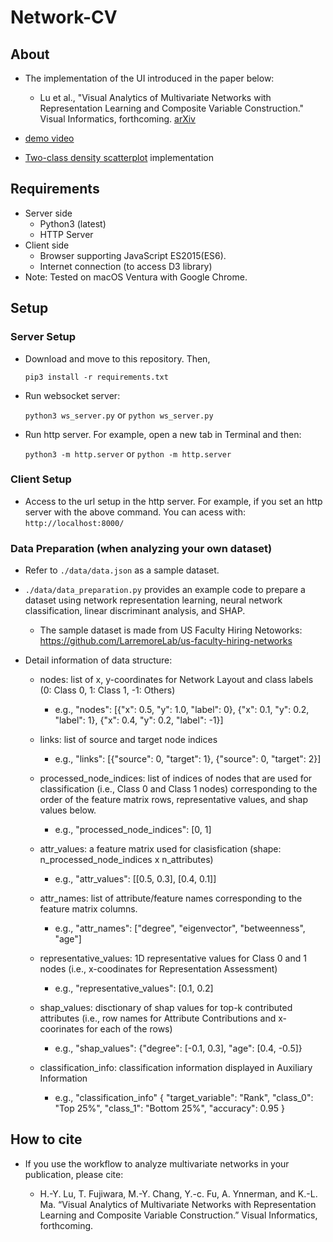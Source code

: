 # Network-CV

About
-----
* The implementation of the UI introduced in the paper below:
  
  * Lu et al., "Visual Analytics of Multivariate Networks with Representation Learning and Composite Variable Construction." Visual Informatics, forthcoming. [arXiv](https://arxiv.org/abs/2303.09590)

* [demo video](https://youtu.be/Vro6uFGYBho)
* [Two-class density scatterplot](https://github.com/takanori-fujiwara/two-class-density-scatterplot) implementation

Requirements
-----
* Server side
  * Python3 (latest)
  * HTTP Server
* Client side
  * Browser supporting JavaScript ES2015(ES6).
  * Internet connection (to access D3 library)
* Note: Tested on macOS Ventura with Google Chrome.

Setup
-----

### Server Setup

* Download and move to this repository. Then,

    `pip3 install -r requirements.txt`

* Run websocket server:

    `python3 ws_server.py` or `python ws_server.py`

* Run http server. For example, open a new tab in Terminal and then:

    `python3 -m http.server` or  `python -m http.server`

### Client Setup

* Access to the url setup in the http server. For example, if you set an http server with the above command. You can acess with: `http://localhost:8000/`

### Data Preparation (when analyzing your own dataset)

* Refer to `./data/data.json` as a sample dataset.

* `./data/data_preparation.py` provides an example code to prepare a dataset using network representation learning, neural network classification, linear discriminant analysis, and SHAP. 
  * The sample dataset is made from US Faculty Hiring Netoworks: https://github.com/LarremoreLab/us-faculty-hiring-networks

* Detail information of data structure:
  * nodes: list of x, y-coordinates for Network Layout and class labels (0: Class 0, 1: Class 1, -1: Others)
    * e.g., "nodes": [{"x": 0.5, "y": 1.0, "label": 0}, {"x": 0.1, "y": 0.2, "label": 1}, {"x": 0.4, "y": 0.2, "label": -1}]
  
  * links: list of source and target node indices
    * e.g., "links": [{"source": 0, "target": 1}, {"source": 0, "target": 2}]

  * processed_node_indices: list of indices of nodes that are used for classification (i.e., Class 0 and Class 1 nodes) corresponding to the order of the feature matrix rows, representative values, and shap values below.
    * e.g., "processed_node_indices": [0, 1]

  * attr_values: a feature matrix used for clasisfication (shape: n_processed_node_indices x n_attributes)
    * e.g., "attr_values": [[0.5, 0.3], [0.4, 0.1]]
    
  * attr_names: list of attribute/feature names corresponding to the feature matrix columns.
    * e.g., "attr_names": ["degree", "eigenvector", "betweenness", "age"]

  * representative_values: 1D representative values for Class 0 and 1 nodes (i.e., x-coodinates for Representation Assessment)
    * e.g., "representative_values": [0.1, 0.2]

  * shap_values: disctionary of shap values for top-k contributed attributes (i.e., row names for Attribute Contributions and x-coorinates for each of the rows)
    * e.g., "shap_values": {"degree": [-0.1, 0.3], "age": [0.4, -0.5]}

  * classification_info: classification information displayed in Auxiliary Information
    * e.g., "classification_info" {
      "target_variable": "Rank",
      "class_0": "Top 25%",
      "class_1": "Bottom 25%",
      "accuracy": 0.95
    }

How to cite
-----
* If you use the workflow to analyze multivariate networks in your publication, please cite:

  * H.-Y. Lu, T. Fujiwara, M.-Y. Chang, Y.-c. Fu, A. Ynnerman, and K.-L. Ma. “Visual Analytics of Multivariate Networks with Representation Learning and Composite Variable Construction.” Visual Informatics, forthcoming.
